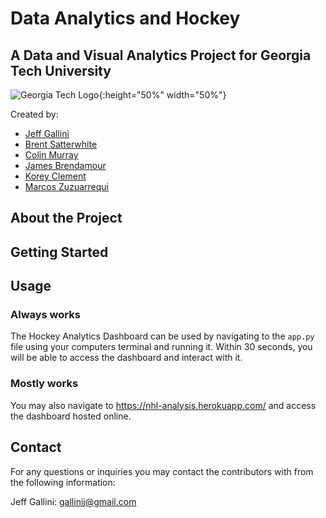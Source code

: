 # Data Analytics and Hockey

## A Data and Visual Analytics Project for Georgia Tech University

![Georgia Tech Logo](https://energydata.info/uploads/group/2017-05-15-174647.552555GeorgiaTechLogo-black-gold.png){:height="50%" width="50%"}

Created by:
- [Jeff Gallini](https://www.linkedin.com/in/jeff-gallini/)
- [Brent Satterwhite](https://www.linkedin.com/in/brent-satterwhite-45965699/)
- [Colin Murray](https://www.linkedin.com/in/colin-murray/)
- [James Brendamour](https://www.linkedin.com/in/james-brendamour-4b1782112/)
- [Korey Clement](https://www.linkedin.com/in/korey-clement-96997268/)
- [Marcos Zuzuarrequi](https://www.linkedin.com/in/marcos-zuzu%C3%A1rregui-73a681bb/)

## About the Project

## Getting Started

## Usage

### Always works
The Hockey Analytics Dashboard can be used by navigating to the `app.py` file using your computers terminal and running it. Within 30 seconds, you will be able to access the dashboard and interact with it.

### Mostly works
You may also navigate to <https://nhl-analysis.herokuapp.com/> and access the dashboard hosted online.

## Contact

For any questions or inquiries you may contact the contributors with from the following information:

Jeff Gallini: <gallinij@gmail.com>
